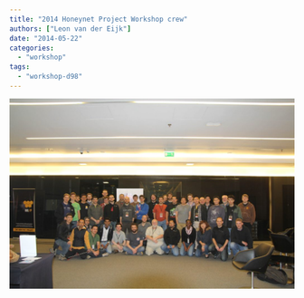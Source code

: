 ```yaml
---
title: "2014 Honeynet Project Workshop crew"
authors: ["Leon van der Eijk"]
date: "2014-05-22"
categories: 
  - "workshop"
tags: 
  - "workshop-d98"
---
```


![](images/drupal_image_1165-1024x683.jpg)
